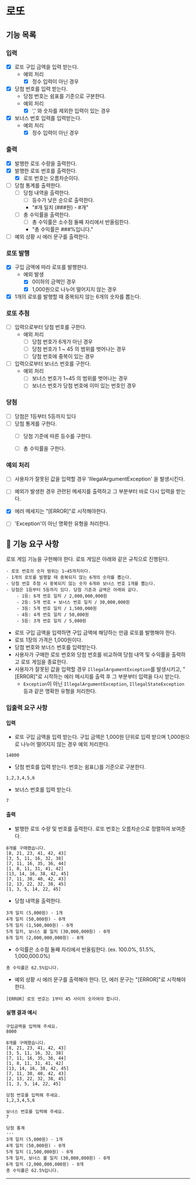 # 로또 

## 기능 목록

### 입력
- [x] 로또 구입 금액을 입력 받는다.
  - 예외 처리
    - [x] 정수 입력이 아닌 경우
- [x] 당첨 번호를 입력 받는다.
  - 당첨 번호는 쉼표를 기준으로 구분한다.
  - 예외 처리
    - [x] ',' 와 숫자를 제외한 입력이 있는 경우
- [x] 보너스 번호 입력를 입력받는다.
  - 예외 처리
    - [x] 정수 입력이 아닌 경우 

### 출력
- [x] 발행한 로또 수량을 출력한다.
- [x] 발행한 로또 번호를 출력한다.
  - [x] 로또 번호는 오름차순이다.
- [ ] 당첨 통계를 출력한다.
  - [ ] 당첨 내역을 출력한다.
    - [ ] 등수가 낮은 순으로 출력한다. 
    - "#개 일치 (###원) - #개"
  - [ ] 총 수익률을 출력한다.
    - [ ] 총 수익률은 소수점 둘째 자리에서 반올림한다.
    - "총 수익률은 ###%입니다."
- [ ] 예외 상황 시 에러 문구를 출력한다.

### 로또 발행
- [x] 구입 금액에 따라 로또를 발행한다.
  - 예외 발생
    - [x] 0이하의 금액인 경우
    - [x] 1,000원으로 나누어 떨어지지 않는 경우
- [x] 1개의 로또를 발행할 때 중복되지 않는 6개의 숫자를 뽑는다.

### 로또 추첨
- [ ] 입력으로부터 당첨 번호를 구한다.
  - 예외 처리
    - [ ] 당첨 번호가 6개가 아닌 경우
    - [ ] 당첨 번호가 1 ~ 45 의 범위를 벗어나는 경우
    - [ ] 당첨 번호에 중복이 있는 경우
- [ ] 입력으로부터 보너스 번호를 구한다. 
  - 예외 처리
    - [ ] 보너스 번호가 1~45 의 범위를 벗어나는 경우
    - [ ] 보너스 번호가 당첨 번호에 이미 있는 번호인 경우

### 당첨
- [ ] 당첨은 1등부터 5등까지 있다
- [ ] 당첨 통게를 구한다. 
  - [ ] 당첨 기준에 따른 등수를 구한다.
  - [ ] 총 수익률을 구한다. 


### 예외 처리
- [ ] 사용자가 잘못된 값을 입력할 경우 'IllegalArgumentException' 을 발생시킨다.
- [ ] 예외가 발생한 경우 관련된 메세지를 출력하고 그 부분부터 바로 다시 입력을 받는다.
- [x] 에러 메세지는 "[ERROR]"로 시작해야한다. 
- [ ] 'Exception'이 아닌 명확한 유형을 처리한다. 






## 🚀 기능 요구 사항

로또 게임 기능을 구현해야 한다. 로또 게임은 아래와 같은 규칙으로 진행된다.

```
- 로또 번호의 숫자 범위는 1~45까지이다.
- 1개의 로또를 발행할 때 중복되지 않는 6개의 숫자를 뽑는다.
- 당첨 번호 추첨 시 중복되지 않는 숫자 6개와 보너스 번호 1개를 뽑는다.
- 당첨은 1등부터 5등까지 있다. 당첨 기준과 금액은 아래와 같다.
    - 1등: 6개 번호 일치 / 2,000,000,000원
    - 2등: 5개 번호 + 보너스 번호 일치 / 30,000,000원
    - 3등: 5개 번호 일치 / 1,500,000원
    - 4등: 4개 번호 일치 / 50,000원
    - 5등: 3개 번호 일치 / 5,000원
```

- 로또 구입 금액을 입력하면 구입 금액에 해당하는 만큼 로또를 발행해야 한다.
- 로또 1장의 가격은 1,000원이다.
- 당첨 번호와 보너스 번호를 입력받는다.
- 사용자가 구매한 로또 번호와 당첨 번호를 비교하여 당첨 내역 및 수익률을 출력하고 로또 게임을 종료한다.
- 사용자가 잘못된 값을 입력할 경우 `IllegalArgumentException`를 발생시키고, "[ERROR]"로 시작하는 에러 메시지를 출력 후 그 부분부터 입력을 다시 받는다.
    - `Exception`이 아닌 `IllegalArgumentException`, `IllegalStateException` 등과 같은 명확한 유형을 처리한다.

### 입출력 요구 사항

#### 입력

- 로또 구입 금액을 입력 받는다. 구입 금액은 1,000원 단위로 입력 받으며 1,000원으로 나누어 떨어지지 않는 경우 예외 처리한다.

```
14000
```

- 당첨 번호를 입력 받는다. 번호는 쉼표(,)를 기준으로 구분한다.

```
1,2,3,4,5,6
```

- 보너스 번호를 입력 받는다.

```
7
```

#### 출력

- 발행한 로또 수량 및 번호를 출력한다. 로또 번호는 오름차순으로 정렬하여 보여준다.

```
8개를 구매했습니다.
[8, 21, 23, 41, 42, 43] 
[3, 5, 11, 16, 32, 38] 
[7, 11, 16, 35, 36, 44] 
[1, 8, 11, 31, 41, 42] 
[13, 14, 16, 38, 42, 45] 
[7, 11, 30, 40, 42, 43] 
[2, 13, 22, 32, 38, 45] 
[1, 3, 5, 14, 22, 45]
```

- 당첨 내역을 출력한다.

```
3개 일치 (5,000원) - 1개
4개 일치 (50,000원) - 0개
5개 일치 (1,500,000원) - 0개
5개 일치, 보너스 볼 일치 (30,000,000원) - 0개
6개 일치 (2,000,000,000원) - 0개
```

- 수익률은 소수점 둘째 자리에서 반올림한다. (ex. 100.0%, 51.5%, 1,000,000.0%)

```
총 수익률은 62.5%입니다.
```

- 예외 상황 시 에러 문구를 출력해야 한다. 단, 에러 문구는 "[ERROR]"로 시작해야 한다.

```
[ERROR] 로또 번호는 1부터 45 사이의 숫자여야 합니다.
```

#### 실행 결과 예시

```
구입금액을 입력해 주세요.
8000

8개를 구매했습니다.
[8, 21, 23, 41, 42, 43] 
[3, 5, 11, 16, 32, 38] 
[7, 11, 16, 35, 36, 44] 
[1, 8, 11, 31, 41, 42] 
[13, 14, 16, 38, 42, 45] 
[7, 11, 30, 40, 42, 43] 
[2, 13, 22, 32, 38, 45] 
[1, 3, 5, 14, 22, 45]

당첨 번호를 입력해 주세요.
1,2,3,4,5,6

보너스 번호를 입력해 주세요.
7

당첨 통계
---
3개 일치 (5,000원) - 1개
4개 일치 (50,000원) - 0개
5개 일치 (1,500,000원) - 0개
5개 일치, 보너스 볼 일치 (30,000,000원) - 0개
6개 일치 (2,000,000,000원) - 0개
총 수익률은 62.5%입니다.
```

---